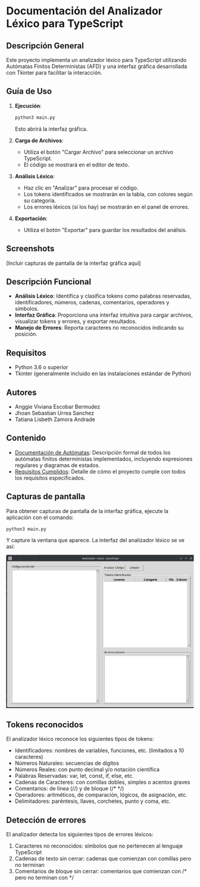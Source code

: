 # Documentación del Analizador Léxico para TypeScript

## Descripción General
Este proyecto implementa un analizador léxico para TypeScript utilizando Autómatas Finitos Deterministas (AFD) y una interfaz gráfica desarrollada con Tkinter para facilitar la interacción.

## Guía de Uso
1. **Ejecución**: 
   ```bash
   python3 main.py
   ```
   Esto abrirá la interfaz gráfica.

2. **Carga de Archivos**: 
   - Utiliza el botón "Cargar Archivo" para seleccionar un archivo TypeScript.
   - El código se mostrará en el editor de texto.

3. **Análisis Léxico**: 
   - Haz clic en "Analizar" para procesar el código.
   - Los tokens identificados se mostrarán en la tabla, con colores según su categoría.
   - Los errores léxicos (si los hay) se mostrarán en el panel de errores.

4. **Exportación**: 
   - Utiliza el botón "Exportar" para guardar los resultados del análisis.

## Screenshots
[Incluir capturas de pantalla de la interfaz gráfica aquí]

## Descripción Funcional
- **Análisis Léxico**: Identifica y clasifica tokens como palabras reservadas, identificadores, números, cadenas, comentarios, operadores y símbolos.
- **Interfaz Gráfica**: Proporciona una interfaz intuitiva para cargar archivos, visualizar tokens y errores, y exportar resultados.
- **Manejo de Errores**: Reporta caracteres no reconocidos indicando su posición.

## Requisitos
- Python 3.6 o superior
- Tkinter (generalmente incluido en las instalaciones estándar de Python)

## Autores
- Anggie Viviana Escobar Bermudez
- Jhoan Sebastian Urrea Sanchez
- Tatiana Lisbeth Zamora Andrade

## Contenido

- [Documentación de Autómatas](automatas/README.md): Descripción formal de todos los autómatas finitos deterministas implementados, incluyendo expresiones regulares y diagramas de estados.
- [Requisitos Cumplidos](requisitos_cumplidos.md): Detalle de cómo el proyecto cumple con todos los requisitos especificados.

## Capturas de pantalla

Para obtener capturas de pantalla de la interfaz gráfica, ejecute la aplicación con el comando:

```bash
python3 main.py
```

Y capture la ventana que aparece. La interfaz del analizador léxico se ve así:

![Interfaz del Analizador Léxico de Typecript](automatas/image.png)

## Tokens reconocidos

El analizador léxico reconoce los siguientes tipos de tokens:

- Identificadores: nombres de variables, funciones, etc. (limitados a 10 caracteres)
- Números Naturales: secuencias de dígitos
- Números Reales: con punto decimal y/o notación científica
- Palabras Reservadas: var, let, const, if, else, etc.
- Cadenas de Caracteres: con comillas dobles, simples o acentos graves
- Comentarios: de línea (//) y de bloque (/* */)
- Operadores: aritméticos, de comparación, lógicos, de asignación, etc.
- Delimitadores: paréntesis, llaves, corchetes, punto y coma, etc.

## Detección de errores

El analizador detecta los siguientes tipos de errores léxicos:

1. Caracteres no reconocidos: símbolos que no pertenecen al lenguaje TypeScript
2. Cadenas de texto sin cerrar: cadenas que comienzan con comillas pero no terminan
3. Comentarios de bloque sin cerrar: comentarios que comienzan con /* pero no terminan con */ 
